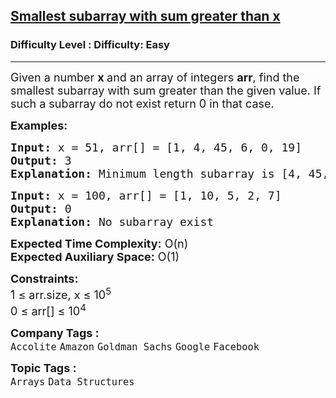 <h2><a href="https://www.geeksforgeeks.org/problems/smallest-subarray-with-sum-greater-than-x5651/1?page=1&sprint=94ade6723438d94ecf0c00c3937dad55&sortBy=submissions">Smallest subarray with sum greater than x</a></h2><h3>Difficulty Level : Difficulty: Easy</h3><hr><div class="problems_problem_content__Xm_eO"><p><span style="font-size: 18px;">Given&nbsp;</span><span style="font-size: 18px;">a number&nbsp;</span><strong style="font-size: 18px;">x </strong><span style="font-size: 18px;">and&nbsp;an array of integers </span><strong style="font-size: 18px;">arr</strong><span style="font-size: 18px;">, find the smallest subarray with sum greater than the given value. If such a subarray do not exist return 0 in that case.</span></p>
<p><span style="font-size: 18px;"><strong>Examples:</strong></span></p>
<pre><span style="font-size: 18px;"><strong>Input: </strong>x = 51, arr[] = [1, 4, 45, 6, 0, 19]
<strong>Output:</strong> 3
<strong>Explanation: </strong>Minimum length subarray is [4, 45, 6]</span></pre>
<pre><span style="font-size: 18px;"><strong>Input: </strong>x = 100, arr[] = [1, 10, 5, 2, 7]
<strong>Output:</strong> 0
<strong>Explanation: </strong>No subarray exist</span></pre>
<p><span style="font-size: 18px;"><strong>Expected Time Complexity:</strong> O(n)<br><strong>Expected Auxiliary Space:</strong> O(1)</span></p>
<p><span style="font-size: 18px;"><strong>Constraints:</strong><br>1 ≤ arr.size, x ≤ 10<sup>5</sup><br>0 ≤ arr[] ≤ 10<sup>4</sup></span></p></div><p><span style=font-size:18px><strong>Company Tags : </strong><br><code>Accolite</code>&nbsp;<code>Amazon</code>&nbsp;<code>Goldman Sachs</code>&nbsp;<code>Google</code>&nbsp;<code>Facebook</code>&nbsp;<br><p><span style=font-size:18px><strong>Topic Tags : </strong><br><code>Arrays</code>&nbsp;<code>Data Structures</code>&nbsp;